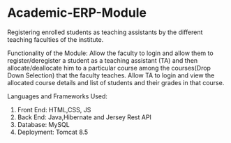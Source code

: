 # Academic-ERP-Module
Registering enrolled students as teaching assistants by the different teaching faculties of the institute.

Functionality of the Module:
Allow the faculty to login and allow them to register/deregister a student as a teaching assistant (TA) and then
allocate/deallocate him to a particular course among the courses(Drop Down Selection) that the
faculty teaches. Allow TA to login and view the allocated course details and list of students and
their grades in that course.


Languages and Frameworks Used:

1. Front End: HTML,CSS, JS
2. Back End: Java,Hibernate and Jersey Rest API
3. Database: MySQL
4. Deployment: Tomcat 8.5

